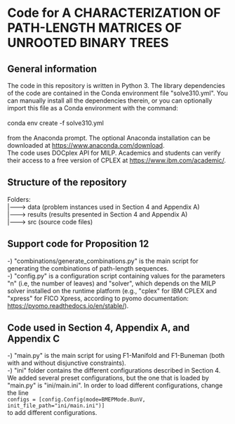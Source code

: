 # Code for A CHARACTERIZATION OF PATH-LENGTH MATRICES OF UNROOTED BINARY TREES

## General information
The code in this repository is written in Python 3. The library dependencies of the code are contained in the Conda environment file "solve310.yml".
You can manually install all the dependencies therein, or you can optionally import this file as a Conda environment with the command:
<br><br>
conda env create -f solve310.yml
<br><br>
from the Anaconda prompt. The optional Anaconda installation can be downloaded at https://www.anaconda.com/download.
<br>
The code uses DOCplex API for MILP. Academics and students can verify their access to a free version of CPLEX at https://www.ibm.com/academic/.

## Structure of the repository

Folders:<br>
|---> data (problem instances used in Section 4 and Appendix A)<br>
|---> results (results presented in Section 4 and Appendix A)<br>
|---> src (source code files)

## Support code for Proposition 12

-) "combinations/generate_combinations.py" is the main script for generating the combinations of path-length sequences.
<br>
-) "config.py" is a configuration script containing values for the parameters "n" (i.e, the number of leaves) and "solver", which depends on the MILP solver installed on the runtime platform (e.g., "cplex" for IBM CPLEX and "xpress" for FICO Xpress, according to pyomo documentation: https://pyomo.readthedocs.io/en/stable/).

## Code used in Section 4, Appendix A, and Appendix C

-) "main.py" is the main script for using F1-Manifold and F1-Buneman (both with and without disjunctive constraints).<br>
-) "ini" folder contains the different configurations described in Section 4. We added several preset configurations, but the one that is loaded by "main.py" is "ini/main.ini". In order to load different configurations, change the line<br>
`configs = [config.Config(mode=BMEPMode.BunV, init_file_path="ini/main.ini")]`<br>
to add different configurations.

